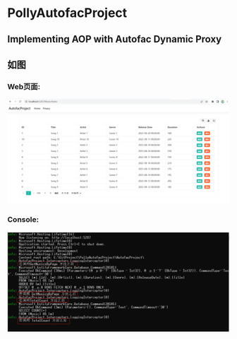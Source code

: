 # PollyAutofacProject

## Implementing AOP with Autofac Dynamic Proxy

## 如图
### Web页面:
![image](https://raw.githubusercontent.com/WuLex/UsefulPicture/main/autofacimgs/index.png)
###  Console:
![image](https://raw.githubusercontent.com/WuLex/UsefulPicture/main/autofacimgs/aop_info.png)
